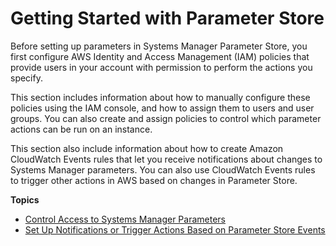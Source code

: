 # Getting Started with Parameter Store<a name="sysman-paramstore-settingup"></a>

Before setting up parameters in Systems Manager Parameter Store, you first configure AWS Identity and Access Management \(IAM\) policies that provide users in your account with permission to perform the actions you specify\. 

This section includes information about how to manually configure these policies using the IAM console, and how to assign them to users and user groups\. You can also create and assign policies to control which parameter actions can be run on an instance\. 

This section also include information about how to create Amazon CloudWatch Events rules that let you receive notifications about changes to Systems Manager parameters\. You can also use CloudWatch Events rules to trigger other actions in AWS based on changes in Parameter Store\.

**Topics**
+ [Control Access to Systems Manager Parameters](sysman-paramstore-access.md)
+ [Set Up Notifications or Trigger Actions Based on Parameter Store Events](sysman-paramstore-cwe.md)